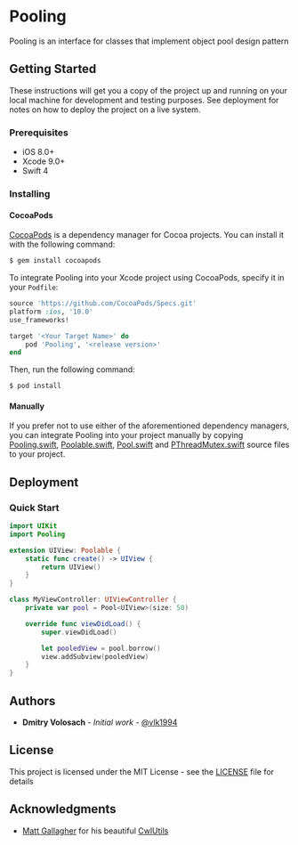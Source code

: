 # Pooling
Pooling is an interface for classes that implement object pool design pattern

## Getting Started

These instructions will get you a copy of the project up and running on your local machine for development and testing purposes. See deployment for notes on how to deploy the project on a live system.

### Prerequisites

- iOS 8.0+
- Xcode 9.0+
- Swift 4

### Installing

#### CocoaPods

[CocoaPods](http://cocoapods.org) is a dependency manager for Cocoa projects. You can install it with the following command:

```bash
$ gem install cocoapods
```

To integrate Pooling into your Xcode project using CocoaPods, specify it in your `Podfile`:

```ruby
source 'https://github.com/CocoaPods/Specs.git'
platform :ios, '10.0'
use_frameworks!

target '<Your Target Name>' do
    pod 'Pooling', '<release version>'
end
```

Then, run the following command:

```bash
$ pod install
```

#### Manually

If you prefer not to use either of the aforementioned dependency managers, you can integrate Pooling into your project manually by copying [Pooling.swift](/src/Pooling.swift), [Poolable.swift](/src/Poolable.swift), [Pool.swift](/src/Pool.swift) and [PThreadMutex.swift](/src/PThreadMutex.swift) source files to your project.

## Deployment

### Quick Start

```swift
import UIKit
import Pooling

extension UIView: Poolable {
    static func create() -> UIView {
        return UIView()
    }
}

class MyViewController: UIViewController {
    private var pool = Pool<UIView>(size: 50)

    override func viewDidLoad() {
        super.viewDidLoad()

        let pooledView = pool.borrow()
        view.addSubview(pooledView)
    }
}
``` 

## Authors

* **Dmitry Volosach** - *Initial work* - [@vlk1994](https://twitter.com/vlk1994)

## License

This project is licensed under the MIT License - see the [LICENSE](LICENSE) file for details

## Acknowledgments

* [Matt Gallagher](https://github.com/mattgallagher) for his beautiful [CwlUtils](https://github.com/mattgallagher/CwlUtils)